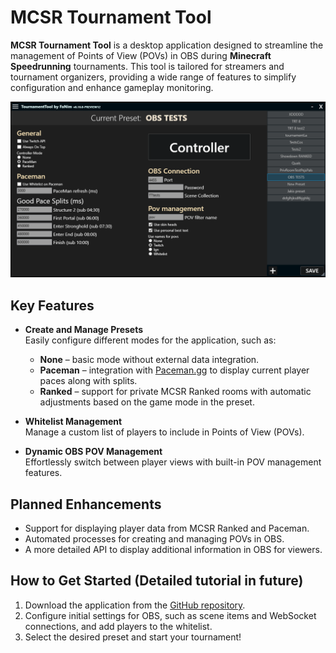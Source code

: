 # MCSR Tournament Tool  

**MCSR Tournament Tool** is a desktop application designed to streamline the management of Points of View (POVs) in OBS during **Minecraft Speedrunning** tournaments. This tool is tailored for streamers and tournament organizers, providing a wide range of features to simplify configuration and enhance gameplay monitoring.  

![Start app view](Images/StartView.png)

## Key Features  

- **Create and Manage Presets**  
  Easily configure different modes for the application, such as:  
  - **None** – basic mode without external data integration.  
  - **Paceman** – integration with [Paceman.gg](https://paceman.gg) to display current player paces along with splits.  
  - **Ranked** – support for private MCSR Ranked rooms with automatic adjustments based on the game mode in the preset.  

- **Whitelist Management**  
  Manage a custom list of players to include in Points of View (POVs).  

- **Dynamic OBS POV Management**  
  Effortlessly switch between player views with built-in POV management features.  

## Planned Enhancements  

- Support for displaying player data from MCSR Ranked and Paceman.  
- Automated processes for creating and managing POVs in OBS.  
- A more detailed API to display additional information in OBS for viewers.  

## How to Get Started (Detailed tutorial in future)

1. Download the application from the [GitHub repository](https://github.com/FaNim21/TournamentTool/releases).  
2. Configure initial settings for OBS, such as scene items and WebSocket connections, and add players to the whitelist.  
3. Select the desired preset and start your tournament!  
